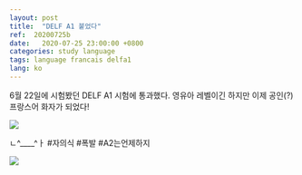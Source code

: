 ```yaml
---
layout: post
title:  "DELF A1 붙었다"
ref:  20200725b
date:   2020-07-25 23:00:00 +0800
categories: study language
tags: language francais delfa1
lang: ko
---
```


6월 22일에 시험봤던 DELF A1 시험에 통과했다. 영유아 레벨이긴 하지만 이제 공인(?) 프랑스어 화자가 되었다!

![](https://jeann.net/wp-content/uploads/2020/07/imageedit_7_8369081039.gif)

ㄴ^____^ㅏ #자의식 #폭발 #A2는언제하지

![](https://jeann.net/wp-content/uploads/2020/07/Screenshot-2020-07-26-at-1.11.04-PM.png)